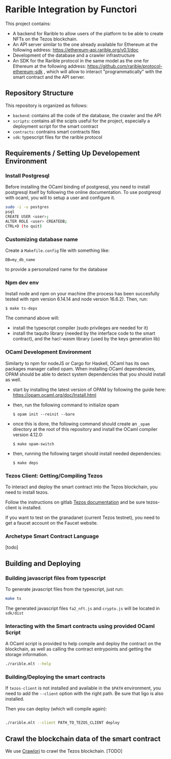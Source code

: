 # Rarible Integration by Functori

This project contains:

- A backend for Rarible to allow users of the platform to be able to
  create NFTs on the Tezos blockchain.
- An API server similar to the one already available for Ethereum at
  the following address: https://ethereum-api.rarible.org/v0.1/doc
- Development of the database and a crawler infrastructure
- An SDK for the Rarible protocol in the same model as the one for
  Ethereum at the following address:
  https://github.com/rarible/protocol-ethereum-sdk , which will allow
  to interact "programmatically" with the smart contract and the API
  server.

## Repository Structure

This repository is organized as follows:
- `backend`: contains all the code of the database, the crawler and the API
- `scripts`: contains all the scipts useful for the project, especially a deployment script for the smart contract
- `contracts`: contrains smart contracts files
- `sdk`: typescript files for the rarible protocol

## Requirements / Setting Up Developement Environment

### Install Postgresql

Before installing the OCaml binding of postgresql, you need to install postgresql itself by following the online documentation.
To use postgresql with ocaml, you will to setup a user and configure it.

```bash
sudo -i -u postgres
psql
CREATE USER <user>;
ALTER ROLE <user> CREATEDB;
CTRL+D (to quit)
````

### Customizing database name

Create a `Makefile.config` file with something like:

    DB=my_db_name
    
to provide a personalized name for the database

### Npm dev env

Install node and npm on your machine (the process has been succesfully
tested with npm version 6.14.14 and node version 16.6.2). Then, run:

    $ make ts-deps
The command above will:
- install the typescript compiler (sudo privileges are needed for it)
- install the taquito library (needed by the interface code to the smart
contract), and the hacl-wasm library (used by the keys generation lib)

### OCaml Development Environment

Similarty to npm for nodeJS or Cargo for Haskell, OCaml has its own packages manager called opam. When installing OCaml dependencies, OPAM should be able to detect system dependencies that you should install as well.

- start by installing the latest version of OPAM by following the guide here: https://opam.ocaml.org/doc/Install.html


- then, run the following command to initialize opam


      $ opam init --reinit --bare

- once this is done, the following command should create an `_opam` directory at the root of this repository and install the OCaml compiler version 4.12.0:

      $ make opam-switch

- then, running the following target should install needed dependencies:

      $ make deps 

### Tezos Client: Getting/Compiling Tezos

To interact and deploy the smart contract into the Tezos blockchain, you need to install tezos.

Follow the instructions on gitlab [Tezos documentation](https://tezos.gitlab.io/introduction/howtoget.html) and be sure tezos-client is installed.

If you want to test on the granadanet (current Tezos testnet), you need to get a faucet account on the Faucet website.

### Archetype Smart Contract Language

[todo]

## Building and Deploying

### Building javascript files from typescript

To generate javascript files from the typescript, just run:

```bash
make ts
```

The generated javascript files `fa2_nft.js` and `crypto.js` will be located in `sdk/dist`


### Interacting with the Smart contracts using provided OCaml Script

A OCaml script is provided to help compile and deploy the contract on the blockchain, as well as calling the contract entrypoints and getting the storage information.
```bash
./rarible.mlt --help
```
### Building/Deploying the smart contracts

If `tezos-client` is not installed and available in the `$PATH`
environment, you need to add the `--client` option with the right
path. Be sure that ligo is also installed.

Then you can deploy (which will compile again):

```bash

./rarible.mlt --client PATH_TO_TEZOS_CLIENT deploy
```

## Crawl the blockchain data of the smart contract

We use [Crawlori](https://gitlab.com/functori/crawlori) to crawl the Tezos blockchain.
[TODO]

